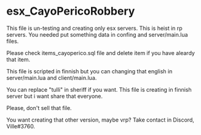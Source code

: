 # esx_CayoPericoRobbery
This file is un-testing and creating only esx servers. This is heist in rp servers. You needed put something data in confing and server/main.lua files.

Please check items_cayoperico.sql file and delete item if you have aleardy that item.

This file is scripted in finnish but you can changing that english in server/main.lua and client/main.lua.

You can replace "tulli" in sheriff if you want. This file is creating in finnish server but i want share that everyone.

Please, don't sell that file.


You want creating that other version, maybe vrp? Take contact in Discord, Ville#3760.


